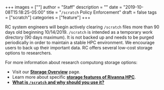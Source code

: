 +++
images = [""]
author = "Staff"
description = ""
date = "2019-10-08T15:18:25-05:00"
title = "`/scratch` Policy Enforcement"
draft = false
tags = ["scratch"]
categories = ["feature"]
+++


RC system engineers will begin actively clearing `/scratch` files more than 90 days old beginning 10/14/2019. `/scratch` is intended as a temporary work directory (90 days maximum).
It is not backed up and needs to be purged periodically in order to maintain a stable HPC environment. We encourage users to back up their important data.
RC offers several low-cost storage options to researchers.

For more information about research computong storage options:

- Visit our [**Storage Overview**](/userinfo/storage/) page.
- Learn more about specific [**storage features of Rivanna HPC**](/userinfo/rivanna/storage/).
- [**What is `/scratch` and why should you use it?**](https://discuss.rc.virginia.edu/t/why-should-i-use-scratch-storage/1187)
